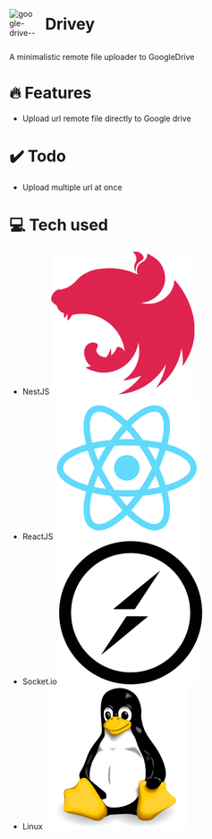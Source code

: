 <div style="display: flex; align-items: center; gap: 1rem">
  <img width="48" height="48" src="https://img.icons8.com/color/48/google-drive--v1.png" alt="google-drive--v1"/>
  <h1 style="border-bottom: none; margin-top: 1.5rem;">Drivey</h1>
</div>

A minimalistic remote file uploader to GoogleDrive

# 🔥 Features

- Upload url remote file directly to Google drive

# ✔️ Todo

- Upload multiple url at once

# 💻 Tech used

- NestJS ![NestJS](https://github.com/devicons/devicon/blob/master/icons/nestjs/nestjs-plain.svg)
- ReactJS ![ReactJS](https://github.com/devicons/devicon/blob/master/icons/react/react-original.svg)
- Socket.io ![Socketio](https://github.com/devicons/devicon/blob/master/icons/socketio/socketio-original.svg)
- Linux ![Linux](https://github.com/devicons/devicon/blob/master/icons/linux/linux-original.svg)
